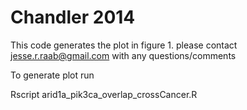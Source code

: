 Chandler 2014
=============
This code generates the plot in figure 1. 
please contact jesse.r.raab@gmail.com with any questions/comments

To generate plot run 

Rscript arid1a_pik3ca_overlap_crossCancer.R  
